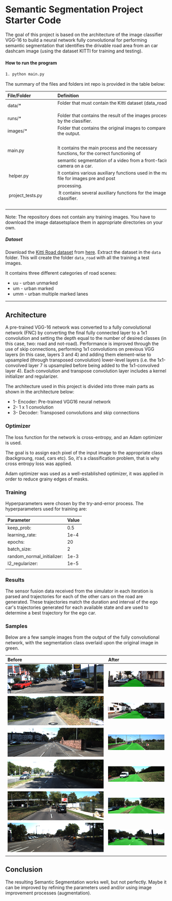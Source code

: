 # Semantic Segmentation Project Starter Code

The goal of this project is based on the architecture of the image classifier VGG-16 to build a neural network fully convolutional for performing semantic segmentation that identifies the drivable road area from an car dashcam image (using the dataset KITTI for training and testing).

<!--more-->

[//]: # (Image References)

[image1]: /runs/1514034577.2019193/uu_000001.png "Sample final score"
[image2]: /runs/1514034577.2019193/uu_000017.png "Sample final score"
[image3]: /runs/1514034577.2019193/um_000003.png "Sample final score"
[image4]: /runs/1514034577.2019193/um_000017.png "Sample final score"
[image5]: /runs/1514034577.2019193/umm_000008.png "Sample final score"
[image6]: /runs/1514034577.2019193/umm_000024.png "Sample final score"
[image7]: /images/uu_000001.png "Sample final score"
[image8]: /images/uu_000017.png "Sample final score"
[image9]: /images/um_000003.png "Sample final score"
[image10]: /images/um_000017.png "Sample final score"
[image11]: /images/umm_000008.png "Sample final score"
[image12]: /images/umm_000024.png "Sample final score"

#### How to run the program

```sh
1. python main.py
```

The summary of the files and folders int repo is provided in the table below:

| File/Folder               | Definition                                                                                  |
| :------------------------ | :------------------------------------------------------------------------------------------ |
| data/*                    | Folder that must contain the Kitti dataset (data_road).                                     |
| runs/*                    | Folder that contains the result of the images processed by the classifier.                  |
| images/*                  | Folder that contains the original images to compare with the output.                        |
|                           |                                                                                             |
| main.py                   | It contains the main process and the necessary functions, for the correct functioning of    |
|                           | semantic segmentation of a video from a front-facing camera on a car.                       |
| helper.py                 | It contains various auxiliary functions used in the main file for images pre and post       |
|                           | processing.                                                                                 |
| project_tests.py          | It contains several auxiliary functions for the image classifier.                           |
|                           |                                                                                             |

Note: The repository does not contain any training images. You have to download the image datasetsplace them in appropriate directories on your own.

##### Dataset
Download the [Kitti Road dataset](http://www.cvlibs.net/datasets/kitti/eval_road.php) from [here](http://www.cvlibs.net/download.php?file=data_road.zip).  Extract the dataset in the `data` folder.  This will create the folder `data_road` with all the training a test images.

It contains three different categories of road scenes:
 * uu - urban unmarked
 * um - urban marked
 * umm - urban multiple marked lanes

---
## Architecture

A pre-trained VGG-16 network was converted to a fully convolutional network (FNC) by converting the final fully connected layer to a 1x1 convolution and setting the depth equal to the number of desired classes (in this case, two: road and not-road). Performance is improved through the use of skip connections, performing 1x1 convolutions on previous VGG layers (in this case, layers 3 and 4) and adding them element-wise to upsampled (through transposed convolution) lower-level layers (i.e. the 1x1-convolved layer 7 is upsampled before being added to the 1x1-convolved layer 4). Each convolution and transpose convolution layer includes a kernel initializer and regularizer.

The architecture used in this project is divided into three main parts as shown in the architecture below:

 * 1- Encoder: Pre-trained VGG16 neural network
 * 2- 1 x 1 convolution
 * 3- Decoder: Transposed convolutions and skip connections

### Optimizer

The loss function for the network is cross-entropy, and an Adam optimizer is used.

The goal is to assign each pixel of the input image to the appropriate class (backgroung, road, cars etc). So, it's a classification problem, that is why cross entropy loss was applied.

Adam optimizer was used as a well-established optimizer, it was applied in order to reduce grainy edges of masks.

### Training

Hyperparameters were chosen by the try-and-error process. The hyperparameters used for training are:

| Parameter                  | Value |
| :------------------------- | :---  |
| keep_prob:                 | 0.5   |
| learning_rate:             | 1e-4  |
| epochs:                    | 20    |
| batch_size:                | 2     |
| random_normal_initializer: | 1e-3  |
| l2_regularizer:            | 1e-5  |
|                            |       |

### Results

The sensor fusion data received from the simulator in each iteration is parsed and trajectories for each of the other cars on the road are generated. These trajectories match the duration and interval of the ego car's trajectories generated for each available state and are used to determine a best trajectory for the ego car.

### Samples

Below are a few sample images from the output of the fully convolutional network, with the segmentation class overlaid upon the original image in green.

|         Before          |         After          |
| :---------------------- | :--------------------- |
| ![Final score][image7]  | ![Final score][image1] |
| ![Final score][image8]  | ![Final score][image2] |
| ![Final score][image9]  | ![Final score][image3] |
| ![Final score][image10] | ![Final score][image4] |
| ![Final score][image11] | ![Final score][image5] |
| ![Final score][image12] | ![Final score][image6] |
|                         |                        |

## Conclusion

The resulting Semantic Segmentation works well, but not perfectly. Maybe it can be improved by refining the parameters used and/or using image improvement processes (augmentation).